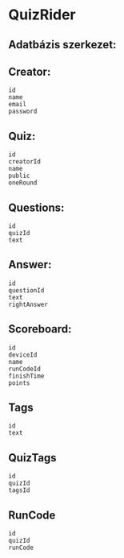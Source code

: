 # QuizRider

## Adatbázis szerkezet:

## Creator:
    id
    name
    email
    password
## Quiz:
    id
    creatorId
    name
    public
    oneRound
## Questions:
    id
    quizId
    text
## Answer:
    id
    questionId
    text
    rightAnswer
## Scoreboard:
    id
    deviceId
    name
    runCodeId
    finishTime
    points
## Tags
    id
    text
## QuizTags
    id
    quizId
    tagsId
## RunCode
    id
    quizId
    runCode
